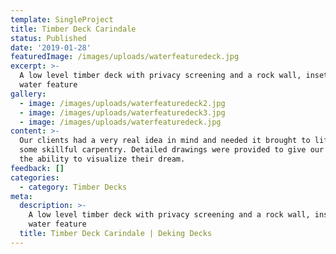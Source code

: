 ```yaml
---
template: SingleProject
title: Timber Deck Carindale
status: Published
date: '2019-01-28'
featuredImage: /images/uploads/waterfeaturedeck.jpg
excerpt: >-
  A low level timber deck with privacy screening and a rock wall, inset with a
  water feature
gallery:
  - image: /images/uploads/waterfeaturedeck2.jpg
  - image: /images/uploads/waterfeaturedeck3.jpg
  - image: /images/uploads/waterfeaturedeck.jpg
content: >-
  Our clients had a very real idea in mind and needed it brought to life with
  some skillful carpentry. Detailed drawings were provided to give our clients
  the ability to visualize their dream.
feedback: []
categories:
  - category: Timber Decks
meta:
  description: >-
    A low level timber deck with privacy screening and a rock wall, inset with a
    water feature
  title: Timber Deck Carindale | Deking Decks
---
```


